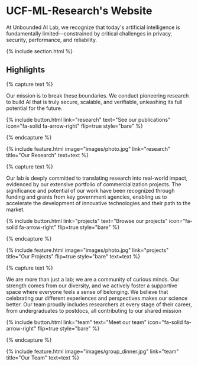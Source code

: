 ---
---

# UCF-ML-Research's Website

At Unbounded AI Lab, we recognize that today's artificial intelligence is fundamentally limited—constrained by critical challenges in privacy, security, performance, and reliability.



{% include section.html %}

## Highlights

{% capture text %}

Our mission is to break these boundaries. We conduct pioneering research to build AI that is truly secure, scalable, and verifiable, unleashing its full potential for the future.

{%
  include button.html
  link="research"
  text="See our publications"
  icon="fa-solid fa-arrow-right"
  flip=true
  style="bare"
%}

{% endcapture %}

{%
  include feature.html
  image="images/photo.jpg"
  link="research"
  title="Our Research"
  text=text
%}

{% capture text %}

Our lab is deeply committed to translating research into real-world impact, evidenced by our extensive portfolio of commercialization projects. The significance and potential of our work have been recognized through funding and grants from key government agencies, enabling us to accelerate the development of innovative technologies and their path to the market.

{%
  include button.html
  link="projects"
  text="Browse our projects"
  icon="fa-solid fa-arrow-right"
  flip=true
  style="bare"
%}

{% endcapture %}

{%
  include feature.html
  image="images/photo.jpg"
  link="projects"
  title="Our Projects"
  flip=true
  style="bare"
  text=text
%}

{% capture text %}

We are more than just a lab; we are a community of curious minds. Our strength comes from our diversity, and we actively foster a supportive space where everyone feels a sense of belonging. We believe that celebrating our different experiences and perspectives makes our science better. Our team proudly includes researchers at every stage of their career, from undergraduates to postdocs, all contributing to our shared mission

{%
  include button.html
  link="team"
  text="Meet our team"
  icon="fa-solid fa-arrow-right"
  flip=true
  style="bare"
%}

{% endcapture %}

{%
  include feature.html
  image="images/group_dinner.jpg"
  link="team"
  title="Our Team"
  text=text
%}
